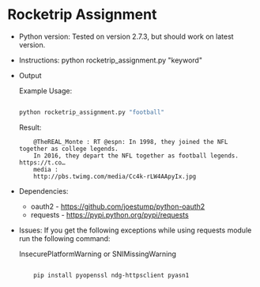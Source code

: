 # Rocketrip Assignment

* Python version: Tested on version 2.7.3, but should work on latest version.

* Instructions: python rocketrip_assignment.py "keyword"

* Output 

	Example Usage:

	```bash

	python rocketrip_assignment.py "football"

	```
	Result:

	```
		@TheREAL_Monte : RT @espn: In 1998, they joined the NFL together as college legends.
		In 2016, they depart the NFL together as football legends. https://t.co… 
		media : 
		http://pbs.twimg.com/media/Cc4k-rLW4AApyIx.jpg
	```

* Dependencies:

	* oauth2 	 - https://github.com/joestump/python-oauth2
	* requests - https://pypi.python.org/pypi/requests

* Issues:
	If you get the following exceptions while using requests module run the following command:
	
	InsecurePlatformWarning or SNIMissingWarning

	```bash

		pip install pyopenssl ndg-httpsclient pyasn1

	```